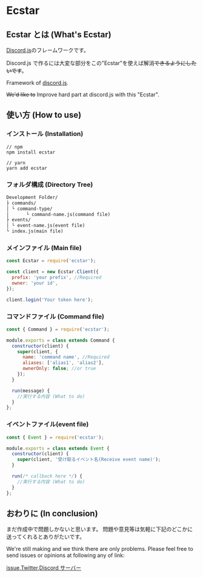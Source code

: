 # Ecstar

## Ecstar とは (What's Ecstar)

[Discord.js](https://github.com/discordjs/discord.js)のフレームワークです。

Discord.js で作るには大変な部分をこの"Ecstar"を使えば解消~~できるようにしたいです~~。

Framework of [discord.js](https://github.com/discordjs/discord.js).

~~We'd like to~~ Improve hard part at discord.js with this "Ecstar".

## 使い方 (How to use)

### インストール (Installation)

```
// npm
npm install ecstar

// yarn
yarn add ecstar
```

### フォルダ構成 (Directory Tree)

```md
Development Folder/
├ commands/
│ └ command-type/
│ 　 　 └ command-name.js(command file)
├ events/
│ └ event-name.js(event file)
└ index.js(main file)
```

### メインファイル (Main file)

```js main.js
const Ecstar = require('ecstar');

const client = new Ecstar.Client({
  prefix: 'your prefix', //Required
  owner: 'your id',
});

client.login('Your token here');
```

### コマンドファイル (Command file)

```js
const { Command } = require('ecstar');

module.exports = class extends Command {
  constructor(client) {
    super(client, {
      name: 'command name', //Required
      aliases: ['alias1', 'alias2'],
      ownerOnly: false; //or true
    });
  }

  run(message) {
    //実行する内容 (What to do)
  }
};
```

### イベントファイル(event file)

```js
const { Event } = require('ecstar');

module.exports = class extends Event {
  constructor(client) {
    super(client, '受け取るイベント名(Receive event name)');
  }

  run(/* callback here */) {
    //実行する内容 (What to do)
  }
};
```

## おわりに (In conclusion)

まだ作成中で問題しかないと思います。
問題や意見等は気軽に下記のどこかに送ってくれるとありがたいです。

We're still making and we think there are only problems.
Please feel free to send issues or opinions at following any of link:

[issue](https://github.com/mouse484/Ecstar/issues),[Twitter](https://twitter.com/mouse_484),[Discord サーバー](https://discord.gg/6EhyV5u)
